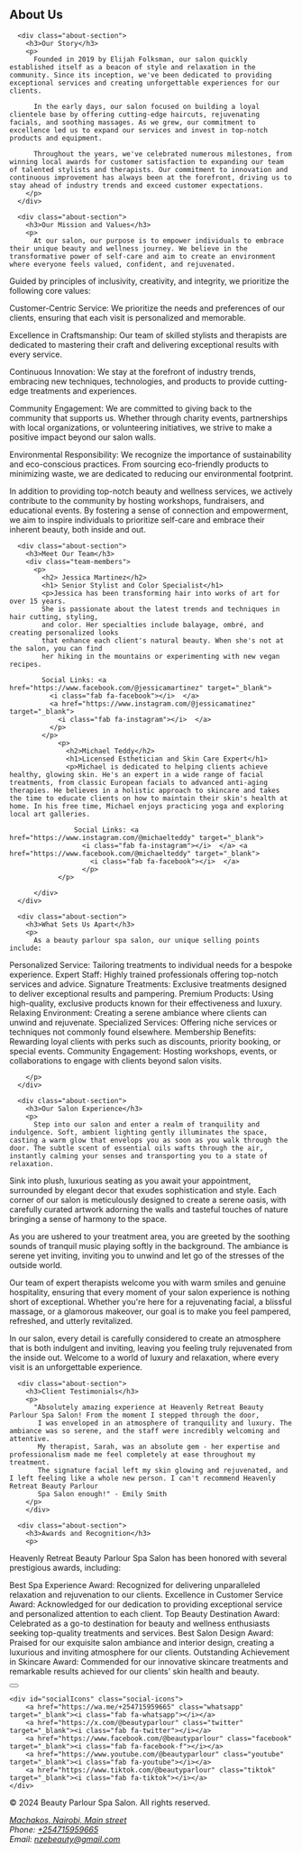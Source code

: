 <!DOCTYPE html>
<html lang="en">
<head>
  <meta charset="UTF-8">
  <link rel="shortcut icon" type="x-icon" href="Thespa.PNG">
  <meta name="viewport" content="width=device-width, initial-scale=1.0">
  <title>About us</title>
  <link rel="stylesheet" href="styles/styles.css">
  <link rel="stylesheet" href="https://fonts.googleapis.com/css?family=Sofia">
  <link rel="stylesheet" href="https://cdnjs.cloudflare.com/ajax/libs/font-awesome/6.4.0/css/all.min.css" crossorigin="anonymous" referrerpolicy="no-referrer" />
  <link rel="stylesheet" href="https://cdnjs.cloudflare.com/ajax/libs/font-awesome/5.15.4/css/all.min.css">
  <!-- <link rel="stylesheet" href="https://cdnjs.cloudflare.com/ajax/libs/font-awesome/6.0.0-beta3/css/all.min.css"/> -->
  <!-- Include Bootstrap CSS -->
  <link href="https://stackpath.bootstrapcdn.com/bootstrap/4.5.2/css/bootstrap.min.css" rel="stylesheet">
  <link href="https://cdn.jsdelivr.net/npm/bootstrap@5.3.0/dist/css/bootstrap.min.css" rel="stylesheet">
  <link href="https://maxcdn.bootstrapcdn.com/bootstrap/4.5.2/css/bootstrap.min.css" rel="stylesheet">
</head>
<body>
  <!-- ABOUT US START HERE -->
<section class="about-us section" id="about">
  <div class="about">
    <div id="about-us-content" class="content-section">
      <p><h2>About Us</h2></p>

      <div class="about-section">
        <h3>Our Story</h3>
        <p>
          Founded in 2019 by Elijah Folksman, our salon quickly established itself as a beacon of style and relaxation in the community. Since its inception, we've been dedicated to providing exceptional services and creating unforgettable experiences for our clients.

          In the early days, our salon focused on building a loyal clientele base by offering cutting-edge haircuts, rejuvenating facials, and soothing massages. As we grew, our commitment to excellence led us to expand our services and invest in top-notch products and equipment.
          
          Throughout the years, we've celebrated numerous milestones, from winning local awards for customer satisfaction to expanding our team of talented stylists and therapists. Our commitment to innovation and continuous improvement has always been at the forefront, driving us to stay ahead of industry trends and exceed customer expectations.
        </p>
      </div>

      <div class="about-section">
        <h3>Our Mission and Values</h3>
        <p>
          At our salon, our purpose is to empower individuals to embrace their unique beauty and wellness journey. We believe in the transformative power of self-care and aim to create an environment where everyone feels valued, confident, and rejuvenated.

Guided by principles of inclusivity, creativity, and integrity, we prioritize the following core values:

Customer-Centric Service: We prioritize the needs and preferences of our clients, ensuring that each visit is personalized and memorable.

Excellence in Craftsmanship: Our team of skilled stylists and therapists are dedicated to mastering their craft and delivering exceptional results with every service.

Continuous Innovation: We stay at the forefront of industry trends, embracing new techniques, technologies, and products to provide cutting-edge treatments and experiences.

Community Engagement: We are committed to giving back to the community that supports us. Whether through charity events, partnerships with local organizations, or volunteering initiatives, 
we strive to make a positive impact beyond our salon walls.

Environmental Responsibility: We recognize the importance of sustainability and eco-conscious practices. From sourcing eco-friendly products to minimizing waste, we are dedicated to reducing our 
environmental footprint.

In addition to providing top-notch beauty and wellness services, we actively contribute to the community by hosting workshops, fundraisers, and educational events. By fostering a sense of 
connection and empowerment, we aim to inspire individuals to prioritize self-care and embrace their inherent beauty, both inside and out.
        </p>
      </div>

      <div class="about-section">
        <h3>Meet Our Team</h3>
        <div class="team-members">
          <p>
            <h2> Jessica Martinez</h2>
            <h1> Senior Stylist and Color Specialist</h1>
            <p>Jessica has been transforming hair into works of art for over 15 years. 
            She is passionate about the latest trends and techniques in hair cutting, styling, 
            and color. Her specialties include balayage, ombré, and creating personalized looks 
            that enhance each client's natural beauty. When she's not at the salon, you can find 
            her hiking in the mountains or experimenting with new vegan recipes.

            Social Links: <a href="https://www.facebook.com/@jessicamartinez" target="_blank">
              <i class="fab fa-facebook"></i>  </a>
              <a href="https://www.instagram.com/@jessicamatinez" target="_blank">
                <i class="fab fa-instagram"></i>  </a> 
              </p>
            </p>
                <p>
                  <h2>Michael Teddy</h2>
                  <h1>Licensed Esthetician and Skin Care Expert</h1>
                  <p>Michael is dedicated to helping clients achieve healthy, glowing skin. He's an expert in a wide range of facial treatments, from classic European facials to advanced anti-aging therapies. He believes in a holistic approach to skincare and takes the time to educate clients on how to maintain their skin's health at home. In his free time, Michael enjoys practicing yoga and exploring local art galleries.

                    Social Links: <a href="https://www.instagram.com/@michaelteddy" target="_blank">
                      <i class="fab fa-instagram"></i>  </a> <a href="https://www.facebook.com/@michaelteddy" target="_blank">
                        <i class="fab fa-facebook"></i>  </a>
                      </p>
                </p>

          </div>
      </div>

      <div class="about-section">
        <h3>What Sets Us Apart</h3>
        <p>
          As a beauty parlour spa salon, our unique selling points include:

Personalized Service: Tailoring treatments to individual needs for a bespoke experience.
Expert Staff: Highly trained professionals offering top-notch services and advice.
Signature Treatments: Exclusive treatments designed to deliver exceptional results and pampering.
Premium Products: Using high-quality, exclusive products known for their effectiveness and luxury.
Relaxing Environment: Creating a serene ambiance where clients can unwind and rejuvenate.
Specialized Services: Offering niche services or techniques not commonly found elsewhere.
Membership Benefits: Rewarding loyal clients with perks such as discounts, priority booking, or special events.
Community Engagement: Hosting workshops, events, or collaborations to engage with clients beyond salon visits.

        </p>
      </div>

      <div class="about-section">
        <h3>Our Salon Experience</h3>
        <p>
          Step into our salon and enter a realm of tranquility and indulgence. Soft, ambient lighting gently illuminates the space, casting a warm glow that envelops you as soon as you walk through the door. The subtle scent of essential oils wafts through the air, instantly calming your senses and transporting you to a state of relaxation.

Sink into plush, luxurious seating as you await your appointment, surrounded by elegant decor that exudes sophistication and style. Each corner of our salon is meticulously designed to create a serene oasis, with carefully curated artwork adorning the walls and tasteful touches of nature bringing a sense of harmony to the space.

As you are ushered to your treatment area, you are greeted by the soothing sounds of tranquil music playing softly in the background. The ambiance is serene yet inviting, inviting you to unwind and let go of the stresses of the outside world.

Our team of expert therapists welcome you with warm smiles and genuine hospitality, ensuring that every moment of your salon experience is nothing short of exceptional. Whether you're here for a rejuvenating facial, a blissful massage, or a glamorous makeover, our goal is to make you feel pampered, refreshed, and utterly revitalized.

In our salon, every detail is carefully considered to create an atmosphere that is both indulgent and inviting, leaving you feeling truly rejuvenated from the inside out. Welcome to a world of luxury and relaxation, where every visit is an unforgettable experience.
        </p>
      </div>

      <div class="about-section">
        <h3>Client Testimonials</h3>
        <p>
          "Absolutely amazing experience at Heavenly Retreat Beauty Parlour Spa Salon! From the moment I stepped through the door,
           I was enveloped in an atmosphere of tranquility and luxury. The ambiance was so serene, and the staff were incredibly welcoming and attentive. 
           My therapist, Sarah, was an absolute gem - her expertise and professionalism made me feel completely at ease throughout my treatment. 
           The signature facial left my skin glowing and rejuvenated, and I left feeling like a whole new person. I can't recommend Heavenly Retreat Beauty Parlour 
           Spa Salon enough!" - Emily Smith
        </p>
        </div>

      <div class="about-section">
        <h3>Awards and Recognition</h3>
        <p>
          
Heavenly Retreat Beauty Parlour Spa Salon has been honored with several prestigious awards, including:

Best Spa Experience Award: Recognized for delivering unparalleled relaxation and rejuvenation to our clients.
Excellence in Customer Service Award: Acknowledged for our dedication to providing exceptional service and personalized attention to each client.
Top Beauty Destination Award: Celebrated as a go-to destination for beauty and wellness enthusiasts seeking top-quality treatments and services.
Best Salon Design Award: Praised for our exquisite salon ambiance and interior design, creating a luxurious and inviting atmosphere for our clients.
Outstanding Achievement in Skincare Award: Commended for our innovative skincare treatments and remarkable results achieved for our clients' skin health and beauty.
        </p>
      </div>
    </div>
  </div>
</section>

<div class="floating-contact" id="socialLinks">
    <button id="toggleButton" class="social-button btn btn-primary">
        <i class="fas fa-plus"></i> </button>
  
    <div id="socialIcons" class="social-icons">
        <a href="https://wa.me/+254715959665" class="whatsapp" target="_blank"><i class="fab fa-whatsapp"></i></a>
        <a href="https://x.com/@beautyparlour" class="twitter" target="_blank"><i class="fab fa-twitter"></i></a>
        <a href="https://www.facebook.com/@beautyparlour" class="facebook" target="_blank"><i class="fab fa-facebook-f"></i></a>
        <a href="https://www.youtube.com/@beautyparlour" class="youtube" target="_blank"><i class="fab fa-youtube"></i></a>
        <a href="https://www.tiktok.com/@beautyparlour" class="tiktok" target="_blank"><i class="fab fa-tiktok"></i></a>
    </div>
  </div>

  <footer class="footer">
    <p>&copy; 2024 Beauty Parlour Spa Salon. All rights reserved.</p>
    <address>
        <i class="fas fa-map-marker-alt"></i>  <a href="Machakos, Nairobi, Main street">Machakos, Nairobi, Main street</a><br>
        <i class="fas fa-phone"></i> Phone:  <a href="tel:+254715959665">+254715959665</a><br>
        <i class="far fa-envelope"></i> Email: <a href="mailto:nzebeauty@gmail.com">nzebeauty@gmail.com</a>
    </address>
  </footer>

<script src="https://code.jquery.com/jquery-3.5.1.slim.min.js"></script>
<script src="https://cdn.jsdelivr.net/npm/@popperjs/core@2.9.2/dist/umd/popper.min.js"></script>
<script src="https://cdn.jsdelivr.net/npm/bootstrap@5.3.0/dist/js/bootstrap.bundle.min.js"></script>
<script src="https://stackpath.bootstrapcdn.com/bootstrap/4.5.2/js/bootstrap.min.js"></script>
</body>
</html>
